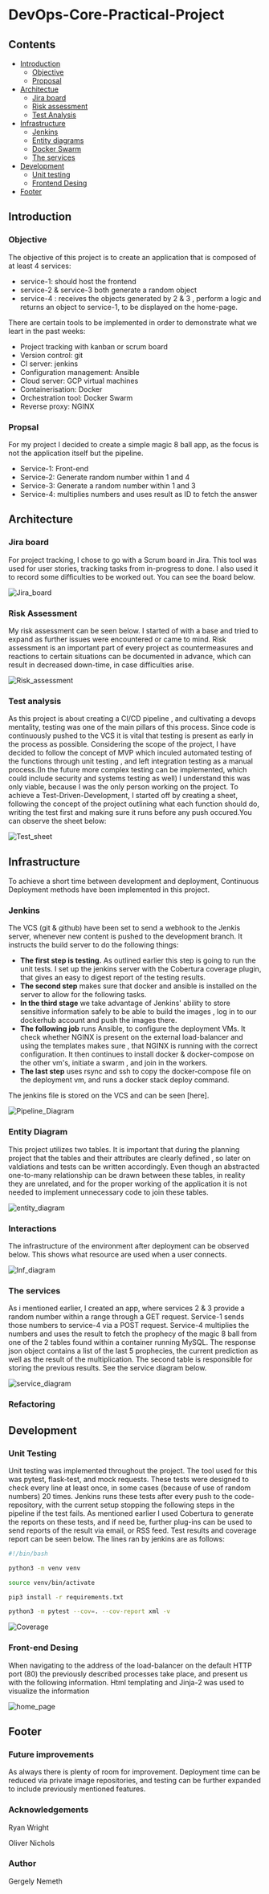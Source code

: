 # DevOps-Core-Practical-Project

## **Contents**

 * [Introduction](#introduction)
   * [Objective](#objective)
   * [Proposal](#proposal)
*  [Architectue](#architecture)
   * [Jira board](#project-tracking)
   * [Risk assessment](#risk-assessment)
   * [Test Analysis](#test-analysis)
*  [Infrastructure](#infrastructure)
   * [Jenkins](#jenkins)
   * [Entity diagrams](#entity-diagram)
   * [Docker Swarm](#docker-swarm)
   * [The services](#services)
*  [Development](#development)
   * [Unit testing](#unit-testing)
   * [Frontend Desing](#front-end)
*  [Footer](#footer)

## **Introduction**

### **Objective**

The objective of this project is to create an application that is composed of at least 4 services: 
* service-1: should host the frontend
* service-2 & service-3 both generate a random object
* service-4 : receives the objects generated by 2 & 3 , perform a logic and returns an object to service-1, to be displayed on the home-page.

There are certain tools to be implemented in order to demonstrate what we leart in the past weeks:
* Project tracking with kanban or scrum board
* Version control: git
* CI server: jenkins
* Configuration management: Ansible
* Cloud server: GCP virtual machines
* Containerisation: Docker
* Orchestration tool: Docker Swarm
* Reverse proxy: NGINX

### **Propsal**

For my project I decided to create a simple magic 8 ball app, as the focus is not the application itself but the pipeline.
* Service-1: Front-end
* Service-2: Generate random number within 1 and 4
* Service-3: Generate a random number within 1 and 3
* Service-4: multiplies numbers and uses result as ID to fetch the answer

## **Architecture**

### **Jira board**

For project tracking, I chose to go with a Scrum board in Jira. This tool was used for user stories, tracking tasks from in-progress to done. I also used it to record some difficulties to be worked out. You can see the board below.

![Jira_board](https://github.com/GregNemeth/DevOps-Core-Practical-Project/blob/main/images/Jiraboard.png)

### **Risk Assessment**

My risk assessment can be seen below. I started of with a base and tried to expand as further issues were encountered or came to mind. Risk assessment is an important part of every project as countermeasures and reactions to certain situations can be documented in advance, which can result in decreased down-time, in case difficulties arise.

![Risk_assessment](https://github.com/GregNemeth/DevOps-Core-Practical-Project/blob/main/images/risk-assessment.png)

### **Test analysis**

As this project is about creating a CI/CD pipeline , and cultivating a devops mentality, testing was one of the main pillars of this process. Since code is continuously pushed to the VCS it is vital that testing is present as early in the process as possible. Considering the scope of the project, I have decided to follow the concept of MVP which inculed automated testing of the functions through unit testing , and left integration testing as a manual process.(In the future more complex testing can be implemented, which could include security and systems testing as well) I understand this was only viable, because I was the only person working on the project. To achieve a Test-Driven-Development, I started off by creating a sheet, following the concept of the project outlining what each function should do, writing the test first and making sure it runs before any push occured.You can observe the sheet below:

![Test_sheet](https://github.com/GregNemeth/DevOps-Core-Practical-Project/blob/main/images/Testing%20Reqs.png)

## **Infrastructure**

To achieve a short time between development and deployment, Continuous Deployment methods have been implemented in this project.

### **Jenkins**

The VCS (git & github) have been set to send a webhook to the Jenkis server, whenever new content is pushed to the development branch. It instructs the build server to do the following things:

* **The first step is testing.** As outlined earlier this step is going to run the unit tests. I set up the jenkins server with the Cobertura coverage plugin, that gives an easy to digest report of the testing results.
* **The second step** makes sure that docker and ansible is installed on the server to allow for the following tasks.
* **In the third stage** we take advantage of Jenkins' ability to store sensitive information safely to be able to build the images , log in to our dockerhub account and push the images there.
* **The following job** runs Ansible, to configure the deployment VMs. It check whether NGINX is present on the external load-balancer and using the templates makes sure , that NGINX is running with the correct configuration. It then continues to install docker & docker-compose on the other vm's, initiate a swarm , and join in the workers.
* **The last step** uses rsync and ssh to copy the docker-compose file on the deployment vm, and runs a docker stack deploy command.

The jenkins file is stored on the VCS and can be seen [here].

![Pipeline_Diagram](https://github.com/GregNemeth/DevOps-Core-Practical-Project/blob/main/images/pipeline.png)

### **Entity Diagram**
This project utilizes two tables. It is important that during the planning project that the tables and their attributes are clearly defined , so later on valdiations and tests can be written accordingly. Even though an abstracted one-to-many relationship can be drawn between these tables, in reality they are unrelated, and for the proper working of the application it is not needed to implement unnecessary code to join these tables.

![entity_diagram](https://github.com/GregNemeth/DevOps-Core-Practical-Project/blob/main/images/ed_diagram.png)

### **Interactions**

The infrastructure of the environment after deployment can be observed below. This shows what resource are used when a user connects.

![Inf_diagram](https://github.com/GregNemeth/DevOps-Core-Practical-Project/blob/main/images/infrastructure.png)


### **The services**

As i mentioned earlier, I created an app, where services 2 & 3 provide a random number within a range through a GET request. Service-1 sends those numbers to service-4 via a POST request. Service-4 multiplies the numbers and uses the result to fetch the prophecy of the magic 8 ball from one of the 2 tables found within a container running MySQL. The response json object contains a list of the last 5 prophecies, the current prediction as well as the result of the multiplication. The second table is responsible for storing the previous results. See the service diagram below.

![service_diagram](https://github.com/GregNemeth/DevOps-Core-Practical-Project/blob/main/images/services.png)

### **Refactoring**


## **Development**

### **Unit Testing**
Unit testing was implemented throughout the project. The tool used for this was pytest, flask-test, and mock requests. These tests were designed to check every line at least once, in some cases (because of use of random numbers) 20 times. Jenkins runs these tests after every push to the code-repository, with the current setup stopping the following steps in the pipeline if the test fails. As mentioned earlier I used Cobertura to generate the reports on these tests, and if need be, further plug-ins can be used to send reports of the result via email, or RSS feed.
Test results and coverage report can be seen below. The lines ran by jenkins are as follows:
```bash
#!/bin/bash

python3 -m venv venv

source venv/bin/activate

pip3 install -r requirements.txt

python3 -m pytest --cov=. --cov-report xml -v
```
![Coverage](https://github.com/GregNemeth/DevOps-Core-Practical-Project/blob/main/images/test_reports.png)

### **Front-end Desing**
When navigating to the address of the load-balancer on the default HTTP port (80) the previously described processes take place, and present us with the following information. Html templating and Jinja-2 was used to visualize the information

![home_page](https://github.com/GregNemeth/DevOps-Core-Practical-Project/blob/main/images/home.png)


## **Footer**

### **Future improvements**
As always there is plenty of room for improvement. Deployment time can be reduced via private image repositories, and testing can be further expanded to include previously mentioned features.

### **Acknowledgements**
Ryan Wright

Oliver Nichols

### **Author**
Gergely Nemeth